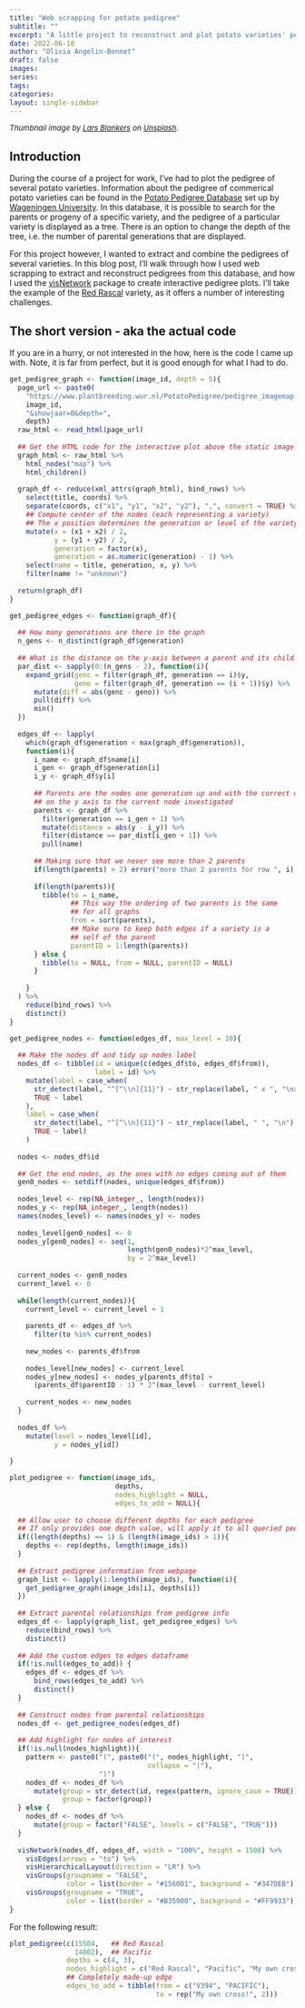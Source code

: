 ```yaml
---
title: "Web scrapping for potato pedigree"
subtitle: ""
excerpt: "A little project to reconstruct and plot potato varieties' pedigree from the Potato Pedigree Database"
date: 2022-06-10
author: "Olivia Angelin-Bonnet"
draft: false
images:
series:
tags:
categories:
layout: single-sidebar
---
```


<script src="{{< blogdown/postref >}}index_files/htmlwidgets/htmlwidgets.js"></script>
<link href="{{< blogdown/postref >}}index_files/vis/vis-network.min.css" rel="stylesheet" />
<script src="{{< blogdown/postref >}}index_files/vis/vis-network.min.js"></script>
<script src="{{< blogdown/postref >}}index_files/visNetwork-binding/visNetwork.js"></script>
<script src="{{< blogdown/postref >}}index_files/htmlwidgets/htmlwidgets.js"></script>
<link href="{{< blogdown/postref >}}index_files/vis/vis-network.min.css" rel="stylesheet" />
<script src="{{< blogdown/postref >}}index_files/vis/vis-network.min.js"></script>
<script src="{{< blogdown/postref >}}index_files/visNetwork-binding/visNetwork.js"></script>
<script src="{{< blogdown/postref >}}index_files/htmlwidgets/htmlwidgets.js"></script>
<link href="{{< blogdown/postref >}}index_files/vis/vis-network.min.css" rel="stylesheet" />
<script src="{{< blogdown/postref >}}index_files/vis/vis-network.min.js"></script>
<script src="{{< blogdown/postref >}}index_files/visNetwork-binding/visNetwork.js"></script>
<script src="{{< blogdown/postref >}}index_files/htmlwidgets/htmlwidgets.js"></script>
<link href="{{< blogdown/postref >}}index_files/vis/vis-network.min.css" rel="stylesheet" />
<script src="{{< blogdown/postref >}}index_files/vis/vis-network.min.js"></script>
<script src="{{< blogdown/postref >}}index_files/visNetwork-binding/visNetwork.js"></script>

<font size='2'>*Thumbnail image by [Lars Blankers](https://unsplash.com/@lmablankers?utm_source=unsplash&utm_medium=referral&utm_content=creditCopyText) on [Unsplash](https://unsplash.com/s/photos/potatoes?utm_source=unsplash&utm_medium=referral&utm_content=creditCopyText).*</font>

## Introduction

During the course of a project for work, I’ve had to plot the pedigree of several potato varieties. Information about the pedigree of commerical potato varieties can be found in the [Potato Pedigree Database](https://www.plantbreeding.wur.nl/PotatoPedigree/index.html) set up by [Wageningen University](https://www.wur.nl/). In this database, it is possible to search for the parents or progeny of a specific variety, and the pedigree of a particular variety is displayed as a tree. There is an option to change the depth of the tree, i.e. the number of parental generations that are displayed.

For this project however, I wanted to extract and combine the pedigrees of several varieties. In this blog post, I’ll walk through how I used web scrapping to extract and reconstruct pedigrees from this database, and how I used the [visNetwork](https://datastorm-open.github.io/visNetwork/) package to create interactive pedigree plots. I’ll take the example of the [Red Rascal](https://www.plantbreeding.wur.nl/PotatoPedigree/pedigree_imagemap.php?id=15504) variety, as it offers a number of interesting challenges.

## The short version - aka the actual code

If you are in a hurry, or not interested in the how, here is the code I came up with. Note, it is far from perfect, but it is good enough for what I had to do.

``` r
get_pedigree_graph <- function(image_id, depth = 5){
  page_url <- paste0(
    "https://www.plantbreeding.wur.nl/PotatoPedigree/pedigree_imagemap.php?id=", 
    image_id,
    "&showjaar=0&depth=",
    depth)
  raw_html <- read_html(page_url)
  
  ## Get the HTML code for the interactive plot above the static image
  graph_html <- raw_html %>% 
    html_nodes("map") %>% 
    html_children()
  
  graph_df <- reduce(xml_attrs(graph_html), bind_rows) %>% 
    select(title, coords) %>% 
    separate(coords, c("x1", "y1", "x2", "y2"), ",", convert = TRUE) %>% 
    ## Compute center of the nodes (each representing a variety)
    ## The x position determines the generation or level of the variety
    mutate(x = (x1 + x2) / 2,
           y = (y1 + y2) / 2,
           generation = factor(x),
           generation = as.numeric(generation) - 1) %>% 
    select(name = title, generation, x, y) %>% 
    filter(name != "unknown")
  
  return(graph_df)
}

get_pedigree_edges <- function(graph_df){
  
  ## How many generations are there in the graph
  n_gens <- n_distinct(graph_df$generation)
  
  ## What is the distance on the y-axis between a parent and its child
  par_dist <- sapply(0:(n_gens - 2), function(i){
    expand_grid(genc = filter(graph_df, generation == i)$y, 
                geno = filter(graph_df, generation == (i + 1))$y) %>% 
      mutate(diff = abs(genc - geno)) %>% 
      pull(diff) %>% 
      min()
  })
  
  edges_df <- lapply(
    which(graph_df$generation < max(graph_df$generation)), 
    function(i){
      i_name <- graph_df$name[i]
      i_gen <- graph_df$generation[i]
      i_y <- graph_df$y[i]
      
      ## Parents are the nodes one generation up and with the correct distance
      ## on the y axis to the current node investigated
      parents <- graph_df %>% 
        filter(generation == i_gen + 1) %>% 
        mutate(distance = abs(y - i_y)) %>% 
        filter(distance == par_dist[i_gen + 1]) %>% 
        pull(name)
      
      ## Making sure that we never see more than 2 parents
      if(length(parents) > 2) error("more than 2 parents for row ", i)
      
      if(length(parents)){
        tibble(to = i_name,
               ## This way the ordering of two parents is the same 
               ## for all graphs
               from = sort(parents),
               ## Make sure to keep both edges if a variety is a 
               ## self of the parent
               parentID = 1:length(parents))
      } else {
        tibble(to = NULL, from = NULL, parentID = NULL)
      }
      
    }
  ) %>% 
    reduce(bind_rows) %>% 
    distinct()
}

get_pedigree_nodes <- function(edges_df, max_level = 10){
  
  ## Make the nodes df and tidy up nodes label
  nodes_df <- tibble(id = unique(c(edges_df$to, edges_df$from)),
                     label = id) %>% 
    mutate(label = case_when(
      str_detect(label, "^[^\\n]{11}") ~ str_replace(label, " x ", "\nx "),
      TRUE ~ label
    ),
    label = case_when(
      str_detect(label, "^[^\\n]{11}") ~ str_replace(label, " ", "\n"),
      TRUE ~ label)
    )
  
  nodes <- nodes_df$id
  
  ## Get the end nodes, as the ones with no edges coming out of them
  gen0_nodes <- setdiff(nodes, unique(edges_df$from))
  
  nodes_level <- rep(NA_integer_, length(nodes))
  nodes_y <- rep(NA_integer_, length(nodes))
  names(nodes_level) <- names(nodes_y) <- nodes
  
  nodes_level[gen0_nodes] <- 0
  nodes_y[gen0_nodes] <- seq(1, 
                             length(gen0_nodes)*2^max_level, 
                             by = 2^max_level)
  
  current_nodes <- gen0_nodes
  current_level <- 0
  
  while(length(current_nodes)){
    current_level <- current_level + 1
    
    parents_df <- edges_df %>% 
      filter(to %in% current_nodes)
    
    new_nodes <- parents_df$from
    
    nodes_level[new_nodes] <- current_level
    nodes_y[new_nodes] <- nodes_y[parents_df$to] + 
      (parents_df$parentID - 1) * 2^(max_level - current_level)
    
    current_nodes <- new_nodes
  }
  
  nodes_df %>% 
    mutate(level = nodes_level[id],
           y = nodes_y[id])
  
}

plot_pedigree <- function(image_ids, 
                          depths, 
                          nodes_highlight = NULL, 
                          edges_to_add = NULL){
  
  ## Allow user to choose different depths for each pedigree
  ## If only provides one depth value, will apply it to all queried pedigrees
  if((length(depths) == 1) & (length(image_ids) > 1)){
    depths <- rep(depths, length(image_ids))
  } 
  
  ## Extract pedigree information from webpage
  graph_list <- lapply(1:length(image_ids), function(i){
    get_pedigree_graph(image_ids[i], depths[i])
  })
  
  ## Extract parental relationships from pedigree info
  edges_df <- lapply(graph_list, get_pedigree_edges) %>% 
    reduce(bind_rows) %>% 
    distinct() 
  
  ## Add the custom edges to edges dataframe
  if(!is.null(edges_to_add)) {
    edges_df <- edges_df %>% 
      bind_rows(edges_to_add) %>% 
      distinct()
  }
  
  ## Construct nodes from parental relationships
  nodes_df <- get_pedigree_nodes(edges_df)
  
  ## Add highlight for nodes of interest
  if(!is.null(nodes_highlight)){
    pattern <- paste0("(", paste0("(", nodes_highlight, ")", 
                                  collapse = "|"),
                      ")")
    nodes_df <- nodes_df %>% 
      mutate(group = str_detect(id, regex(pattern, ignore_case = TRUE)),
             group = factor(group))
  } else {
    nodes_df <- nodes_df %>% 
      mutate(group = factor("FALSE", levels = c("FALSE", "TRUE")))
  }
  
  visNetwork(nodes_df, edges_df, width = "100%", height = 1500) %>% 
    visEdges(arrows = "to") %>% 
    visHierarchicalLayout(direction = "LR") %>% 
    visGroups(groupname = "FALSE", 
              color = list(border = "#1560D1", background = "#347DEB")) %>%
    visGroups(groupname = "TRUE",
              color = list(border = "#B35900", background = "#FF9933"))
}
```

For the following result:

``` r
plot_pedigree(c(15504,   ## Red Rascal
                14802),  ## Pacific
              depths = c(4, 3),
              nodes_highlight = c("Red Rascal", "Pacific", "My own cross!"),
              ## Completely made-up edge
              edges_to_add = tibble(from = c("V394", "PACIFIC"),
                                    to = rep("My own cross!", 2)))
```

<div id="htmlwidget-1" style="width:100%;height:1500px;" class="visNetwork html-widget"></div>
<script type="application/json" data-for="htmlwidget-1">{"x":{"nodes":{"id":["RED RASCAL","TEKAU","DESIREE","1584C(10)","302.01","URGENTA","DEPESCHE","1104C(2)","119-227","FURORE","KATAHDIN","DUKE OF YORK","IMPOSANT","PACIFIC","V394","D 47/11","D 42/8","My own cross!","MAUD MEG","M 109-3","885(4)","DR. McINTOSH","11-76","11-79","ALPHA","RODE STAR","USDA 24642","USDA 40568","EARLY PRIMROSE","KING KIDNEY","INDUSTRIE","PEPO","G 20/33","K 5/2","G 20/26","K 3/5"],"label":["RED RASCAL","TEKAU","DESIREE","1584C(10)","302.01","URGENTA","DEPESCHE","1104C(2)","119-227","FURORE","KATAHDIN","DUKE\nOF YORK","IMPOSANT","PACIFIC","V394","D 47/11","D 42/8","My\nown cross!","MAUD MEG","M 109-3","885(4)","DR.\nMcINTOSH","11-76","11-79","ALPHA","RODE STAR","USDA 24642","USDA 40568","EARLY\nPRIMROSE","KING\nKIDNEY","INDUSTRIE","PEPO","G 20/33","K 5/2","G 20/26","K 3/5"],"level":[0,2,1,3,3,2,2,4,4,3,3,3,3,1,2,3,3,0,4,4,5,5,5,5,4,4,4,4,4,4,4,4,4,4,4,4],"y":[1,null,1,null,null,257,1,null,null,257,385,1,129,null,null,null,null,1025,null,null,null,null,null,null,257,321,385,449,1,65,129,193,null,null,null,null],"group":["TRUE","FALSE","FALSE","FALSE","FALSE","FALSE","FALSE","FALSE","FALSE","FALSE","FALSE","FALSE","FALSE","TRUE","FALSE","FALSE","FALSE","TRUE","FALSE","FALSE","FALSE","FALSE","FALSE","FALSE","FALSE","FALSE","FALSE","FALSE","FALSE","FALSE","FALSE","FALSE","FALSE","FALSE","FALSE","FALSE"]},"edges":{"to":["RED RASCAL","RED RASCAL","TEKAU","TEKAU","DESIREE","DESIREE","1584C(10)","1584C(10)","302.01","302.01","URGENTA","URGENTA","DEPESCHE","DEPESCHE","1104C(2)","1104C(2)","119-227","119-227","FURORE","FURORE","KATAHDIN","KATAHDIN","DUKE OF YORK","DUKE OF YORK","IMPOSANT","IMPOSANT","PACIFIC","PACIFIC","V394","V394","D 47/11","D 47/11","D 42/8","D 42/8","My own cross!","My own cross!"],"from":["DESIREE","TEKAU","1584C(10)","302.01","DEPESCHE","URGENTA","1104C(2)","MAUD MEG","119-227","M 109-3","FURORE","KATAHDIN","DUKE OF YORK","IMPOSANT","885(4)","DR. McINTOSH","11-76","11-79","ALPHA","RODE STAR","USDA 24642","USDA 40568","EARLY PRIMROSE","KING KIDNEY","INDUSTRIE","PEPO","TEKAU","V394","D 42/8","D 47/11","G 20/33","K 5/2","G 20/26","K 3/5","V394","PACIFIC"],"parentID":[1,2,1,2,1,2,1,2,1,2,1,2,1,2,1,2,1,2,1,2,1,2,1,2,1,2,1,2,1,2,1,2,1,2,null,null]},"nodesToDataframe":true,"edgesToDataframe":true,"options":{"width":"100%","height":"100%","nodes":{"shape":"dot"},"manipulation":{"enabled":false},"edges":{"arrows":"to"},"layout":{"hierarchical":{"enabled":true,"direction":"LR"}},"groups":{"FALSE":{"color":{"border":"#1560D1","background":"#347DEB"}},"useDefaultGroups":true,"TRUE":{"color":{"border":"#B35900","background":"#FF9933"}}}},"groups":["TRUE","FALSE"],"width":"100%","height":1500,"idselection":{"enabled":false},"byselection":{"enabled":false},"main":null,"submain":null,"footer":null,"background":"rgba(0, 0, 0, 0)"},"evals":[],"jsHooks":[]}</script>

## Extracting pedigree information from the website into R

Unfortunately, the database does not offer any option to export the pedigree information into a table format. So I had to turn to web scrapping techniques to extract information from the website directly. There are a lot of great tutorials about web scrapping in R, so I won’t go into details; instead I’ll focus on the approach I’ve tried.

### HTML source code of the pedigree webpage

We’ll work on the [Red Rascal’s pedigree](https://www.plantbreeding.wur.nl/PotatoPedigree/pedigree_imagemap.php?id=15504). Using Google Chrome, it is possible to view the source code for the page via right `click > View page source`. This is the essence of web scrapping: extracting information from the source code of a web page.

<details>
<summary>
<em>Show the source code of the Red Rascal pedigree webpage</em>
</summary>


    <!DOCTYPE html>
      <html lang="nl">
      <head>
      <meta charset="utf-8">
      <meta http-equiv="X-UA-Compatible" content="IE=edge">
      <meta name="viewport" content="width=device-width, initial-scale=1">
      <title>Potato Pedigree Database - RED RASCAL (1995) - Pedigree image map</title>
      <meta property="og:locale" content="nl_NL" />
      <meta property="og:type" content="website" />
      <meta property="og:title" content="Potato Pedigree Database - RED RASCAL (1995) - Pedigree image map" />
      <meta property="og:description" content="Potato Pedigree Database, RED RASCAL (1995) - Pedigree image map" />
      <link rel="stylesheet" media="all" href="/PotatoPedigree/layout/style.css" />
      </head>
      <body>
      <div class="page">
      
      <header>
      <div>
      <a href="https://www.wur.nl/" title="Wageningen University &amp; Research"><img class="logo" src="/PotatoPedigree/layout/images/wur.png" alt="WUR logo"></a>  
      </div>
      <nav>
      <ul>
      <li><a href="/PotatoPedigree/">Home</a></li>
      </ul>
      </nav>
      </header>
      
      <h1>
      <img src="/PotatoPedigree/layout/images/piepertje3.gif" alt="potato" width="53" height="40" border="0" align="right">
      Potato Pedigree Database
    </h1>
      <hr class="line2" color="#003366">                
      
      
      <font size="3" face="verdana"><b>pedigree image for 'RED RASCAL'</b> &nbsp;&nbsp;  (year: 1995)  [depth=5] </font>
      <br><br>
      <font size="2" face="verdana">&nbsp;change image tree depth: </font>
      <select name="depth" size="1" style="font-family: Arial; font-size: 8pt;" class="box" onchange="if(this.options[this.selectedIndex].value != 0) { self.location.href='pedigree_imagemap.php?id=15504&amp;showjaar=0&amp;depth='+this.options[this.selectedIndex].value }">
      <option value="2">2</option>
      <option value="3">3</option>
      <option value="4">4</option>
      <option value="5" selected="">5</option>
      <option value="6">6</option>
      <option value="7">7</option>
      <option value="8">8</option>
      
      </select>
      &nbsp;&nbsp;&nbsp;
    <font size="2" face="verdana">Show year of release (when known): </font>
      <select name="showyear" size="1" style="font-family: Arial; font-size: 8pt;" class="box" onchange="if(this.options[this.selectedIndex].value != 2) { self.location.href='pedigree_imagemap.php?id=15504&amp;depth=5&amp;showjaar='+this.options[this.selectedIndex].value }">
      <option value="0" selected="">No</option>
      <option value="1"> Yes</option>
      </select>
      <ul>
      <li>
      <font size="2" face="verdana" color="blue">Colored names </font>
      <font size="2" face="verdana">indicate that there are more possibilities (several cultivars with the same name), 
    <br>only the branch of the first cultivar that was found is shown</font>
      </li>
      <li>
      <font size="2" face="verdana"><b>Clicking on a name</b> will open a popup window with new search results for that cultivar and a link to <i>europotato.org</i></font>
      </li>
      </ul>
      
      <map name="pedigreemap">
      <area title="RED RASCAL" shape="rect" coords="0,315,40,325" href="lookup.php?name=RED+RASCAL" alt="Array (1995)" target="popup">      
      <area title="TEKAU" shape="rect" coords="100,155,140,165" href="lookup.php?name=TEKAU" alt="Array (1982)" target="popup">      
      <area title="DESIREE" shape="rect" coords="100,475,140,485" href="lookup.php?name=DESIREE" alt="Array (1962)" target="popup">      
      <area title="1584C(10)" shape="rect" coords="200,75,240,85" href="lookup.php?name=1584C%2810%29" alt="" target="popup">      
      <area title="302.01" shape="rect" coords="200,235,240,245" href="lookup.php?name=302.01" alt="" target="popup">      
      <area title="URGENTA" shape="rect" coords="200,395,240,405" href="lookup.php?name=URGENTA" alt="Array (1951)" target="popup">      
      <area title="DEPESCHE" shape="rect" coords="200,555,240,565" href="lookup.php?name=DEPESCHE" alt="Array (1942)" target="popup">      
      <area title="MAUD MEG" shape="rect" coords="300,35,340,45" href="lookup.php?name=MAUD+MEG" alt="Array (&lt;1921)" target="popup">      
      <area title="1104C(2)" shape="rect" coords="300,115,340,125" href="lookup.php?name=1104C%282%29" alt="" target="popup">      
      <area title="M 109-3" shape="rect" coords="300,195,340,205" href="lookup.php?name=M+109-3" alt="" target="popup">      
      <area title="119-227" shape="rect" coords="300,275,340,285" href="lookup.php?name=119-227" alt="" target="popup">      
      <area title="FURORE" shape="rect" coords="300,355,340,365" href="lookup.php?name=FURORE" alt="Array (1930)" target="popup">      
      <area title="KATAHDIN" shape="rect" coords="300,435,340,445" href="lookup.php?name=KATAHDIN" alt="Array (1932)" target="popup">      
      <area title="DUKE OF YORK" shape="rect" coords="300,515,340,525" href="lookup.php?name=DUKE+OF+YORK" alt="Array (1891)" target="popup">      
      <area title="IMPOSANT" shape="rect" coords="300,595,340,605" href="lookup.php?name=IMPOSANT" alt="" target="popup">      
      <area title="unknown" shape="rect" coords="400,15,440,25" href="lookup.php?name=unknown" alt="" target="popup">      
      <area title="885(4)" shape="rect" coords="400,95,440,105" href="lookup.php?name=885%284%29" alt="" target="popup">      
      <area title="DR. McINTOSH" shape="rect" coords="400,135,440,145" href="lookup.php?name=DR.+McINTOSH" alt="Array (1944)" target="popup">      
      <area title="11-76" shape="rect" coords="400,255,440,265" href="lookup.php?name=11-76" alt="" target="popup">      
      <area title="11-79" shape="rect" coords="400,295,440,305" href="lookup.php?name=11-79" alt="" target="popup">      
      <area title="RODE STAR" shape="rect" coords="400,335,440,345" href="lookup.php?name=RODE+STAR" alt="Array (1908)" target="popup">      
      <area title="ALPHA" shape="rect" coords="400,375,440,385" href="lookup.php?name=ALPHA" alt="Array (1874)" target="popup">      
      <area title="USDA 40568" shape="rect" coords="400,415,440,425" href="lookup.php?name=USDA+40568" alt="" target="popup">      
      <area title="USDA 24642" shape="rect" coords="400,455,440,465" href="lookup.php?name=USDA+24642" alt="" target="popup">      
      <area title="EARLY PRIMROSE" shape="rect" coords="400,495,440,505" href="lookup.php?name=EARLY+PRIMROSE" alt="" target="popup">      
      <area title="KING KIDNEY" shape="rect" coords="400,535,440,545" href="lookup.php?name=KING+KIDNEY" alt="" target="popup">      
      <area title="INDUSTRIE" shape="rect" coords="400,575,440,585" href="lookup.php?name=INDUSTRIE" alt="Array (1900)" target="popup">      
      <area title="PEPO" shape="rect" coords="400,615,440,625" href="lookup.php?name=PEPO" alt="" target="popup">      
      <area title="735" shape="rect" coords="500,85,540,95" href="lookup.php?name=735" alt="" target="popup">      
      <area title="GLADSTONE" shape="rect" coords="500,105,540,115" href="lookup.php?name=GLADSTONE" alt="" target="popup">      
      <area title="HERALD" shape="rect" coords="500,125,540,135" href="lookup.php?name=HERALD" alt="" target="popup">      
      <area title="phu" shape="rect" coords="500,145,540,155" href="lookup.php?name=phu" alt="" target="popup">      
      <area title="USDA 41956" shape="rect" coords="500,245,540,255" href="lookup.php?name=USDA+41956" alt="" target="popup">      
      <area title="2-402" shape="rect" coords="500,265,540,275" href="lookup.php?name=2-402" alt="" target="popup">      
      <area title="USDA 41956" shape="rect" coords="500,285,540,295" href="lookup.php?name=USDA+41956" alt="" target="popup">      
      <area title="2-402" shape="rect" coords="500,305,540,315" href="lookup.php?name=2-402" alt="" target="popup">      
      <area title="PROFESSOR WOHLTMANN" shape="rect" coords="500,325,540,335" href="lookup.php?name=PROFESSOR+WOHLTMANN" alt="" target="popup">      
      <area title="ERICA" shape="rect" coords="500,345,540,355" href="lookup.php?name=ERICA" alt="" target="popup">      
      <area title="EARLY ROSE" shape="rect" coords="500,365,540,375" href="lookup.php?name=EARLY+ROSE" alt="" target="popup">      
      <area title="SEBEC" shape="rect" coords="500,385,540,395" href="lookup.php?name=SEBEC" alt="" target="popup">      
      <area title="BUSOLA" shape="rect" coords="500,405,540,415" href="lookup.php?name=BUSOLA" alt="" target="popup">      
      <area title="RURAL NEW YORKER NO. 2" shape="rect" coords="500,425,540,435" href="lookup.php?name=RURAL+NEW+YORKER+NO.+2" alt="" target="popup">      
      <area title="WHITE ROSE" shape="rect" coords="500,445,540,455" href="lookup.php?name=WHITE+ROSE" alt="" target="popup">      
      <area title="SUTTON&#039;S FLOURBALL" shape="rect" coords="500,465,540,475" href="lookup.php?name=SUTTON%27S+FLOURBALL" alt="" target="popup">      
      <area title="ZWICKAUER FRUHE" shape="rect" coords="500,565,540,575" href="lookup.php?name=ZWICKAUER+FRUHE" alt="" target="popup">      
      <area title="SIMSON" shape="rect" coords="500,585,540,595" href="lookup.php?name=SIMSON" alt="" target="popup">      
      <area title="TASSO" shape="rect" coords="500,605,540,615" href="lookup.php?name=TASSO" alt="" target="popup">      
      <area title="63/85" shape="rect" coords="500,625,540,635" href="lookup.php?name=63%2F85" alt="" target="popup">      
      </map>
      
      <img src="pedigree_image.php?id=15504&amp;depth=5&amp;showjaar=0" usemap="#pedigreemap" border="0">
      
      <br><br>
      
      <font size="1" face="verdana">note: tree images are dimensioned to accomodate full info at the deepest level (the more levels, the taller the picture), 
    <br>
      if no info is available at a deep level you may want to reduce the tree depth to obtain a more concise overview
    <br><br></font> 
      
      
      <hr class="line2" color="#003366"></div>
      <footer class="text">
      <h2>Plant Breeding</h2>            
      </footer>
      <footer class="bottom">
      <a href="https://www.wur.nl/" title="Wageningen University &amp; Research">
      <img src="/PotatoPedigree/layout/images/wur_white.png" alt="Wageningen University and Research - To explore the potential of nature to improve the quality of life" class="left logo" title="Wageningen University and Research - To explore the potential of nature to improve the quality of life">
      </a>
      </footer>  <!-- Google Analytics -->
      
      <script>
      (function(i,s,o,g,r,a,m){i['GoogleAnalyticsObject']=r;i[r]=i[r]||function(){
        (i[r].q=i[r].q||[]).push(arguments)},i[r].l=1*new Date();a=s.createElement(o),
        m=s.getElementsByTagName(o)[0];a.async=1;a.src=g;m.parentNode.insertBefore(a,m)
      })(window,document,'script','https://www.google-analytics.com/analytics.js','ga');
    ga('create', 'UA-18743767-2', 'auto');
    ga('send', 'pageview');  
    </script>
      
      <!-- End Google Analytics -->
      </body>
      </html>

</details>

Right from the start, there is a challenge: by looking at the HTML code, you’ll notice that the pedigree plot is rendered by displaying a static source image, then overlaying on top some text boxes that allow the use to click on the name of a variety on the image to get more information. This is unfortunate, because it means that the web page does not contain information about the actual relationships between the different varieties. However, we can still extract the name of the varieties displayed as well as their position in the pedigree image, and we can use this to reconstruct the pedigree.

### Extracting the page source code in R

We’ll use the packages `rvest` and `xml2` to access the source code of the web page directly in R. This is done via the `read_html()` function from `rvest.` Note: I’m also loading the `tidyverse` metapackage, as I’ll use several of its packages to process the information.

``` r
library(rvest)
library(xml2)
library(tidyverse)

page_url <- "https://www.plantbreeding.wur.nl/PotatoPedigree/pedigree_imagemap.php?id=15504"
raw_html <- read_html(page_url)
```

Next, we want to grab from this content the part of the HTML code with the `map` tag (this is the part where textboxes with links are added on top of the static pedigree image). This is done with the `html_nodes()` function; the `html_children()` function then extracts all area elements of the map, which in our case are the blocks of texts corresponding to the varieties in the pedigree.

``` r
graph_html <- raw_html %>% 
  html_nodes("map") %>% 
  html_children()
```

The resulting `graph_html` object is an `xml_nodeset` object. We can convert it into a data-frame using the `xml_attrs()` function from the `xml2` package:

``` r
graph_df <- reduce(xml_attrs(graph_html), bind_rows)
```

The resulting data-frame has one row per area element, and each column represents an attribute of the area element.

``` r
head(graph_df) %>% 
  knitr::kable()
```

| title      | shape | coords          | href                          | alt          | target |
|:-----------|:------|:----------------|:------------------------------|:-------------|:-------|
| RED RASCAL | rect  | 0,315,40,325    | lookup.php?name=RED+RASCAL    | Array (1995) | popup  |
| TEKAU      | rect  | 100,155,140,165 | lookup.php?name=TEKAU         | Array (1982) | popup  |
| DESIREE    | rect  | 100,475,140,485 | lookup.php?name=DESIREE       | Array (1962) | popup  |
| 1584C(10)  | rect  | 200,75,240,85   | lookup.php?name=1584C%2810%29 |              | popup  |
| 302.01     | rect  | 200,235,240,245 | lookup.php?name=302.01        |              | popup  |
| URGENTA    | rect  | 200,395,240,405 | lookup.php?name=URGENTA       | Array (1951) | popup  |

### Tidying-up - a bit of data wrangling

We’ll do a bit of tidying up, to grab the information that will help us reconstruct the relationships between the different varieties in the pedigree image. The position of each text box is stored in the `coord` attribute, which gives the x- an y-positions of the top left and bottom right corners of the text box, separated by commas, as follows: `x_tl`, `y_tl`, `x_br`, `y_br` (`tl`: top-left corner, `br`: bottom-right corner). We can extract these values and compute the position of the centre of each text box:

``` r
graph_df <- reduce(xml_attrs(graph_html), bind_rows) %>%
  select(title, coords) %>% 
  separate(coords, c("x1", "y1", "x2", "y2"), ",", convert = TRUE) %>%
  mutate(x = (x1 + x2) / 2,
         y = (y1 + y2) / 2)
```

| title      |  x1 |  y1 |  x2 |  y2 |   x |   y |
|:-----------|----:|----:|----:|----:|----:|----:|
| RED RASCAL |   0 | 315 |  40 | 325 |  20 | 320 |
| TEKAU      | 100 | 155 | 140 | 165 | 120 | 160 |
| DESIREE    | 100 | 475 | 140 | 485 | 120 | 480 |
| 1584C(10)  | 200 |  75 | 240 |  85 | 220 |  80 |
| 302.01     | 200 | 235 | 240 | 245 | 220 | 240 |
| URGENTA    | 200 | 395 | 240 | 405 | 220 | 400 |

Now, the x coordinate of each text box is interesting, because it informs us about the generation (i.e. level within the pedigree) at which each variety appears. I’ve used a factor trick to transform the y position into an integer representing the pedigree generation. Note that when computed this way, the generation of the variety of interest (here Red Rascal) will be 0:

``` r
graph_df <- reduce(xml_attrs(graph_html), bind_rows) %>%
  select(title, coords) %>% 
  separate(coords, c("x1", "y1", "x2", "y2"), ",", convert = TRUE) %>%
  mutate(x = (x1 + x2) / 2,
         y = (y1 + y2) / 2,
         generation = factor(x),
         generation = as.numeric(generation) - 1)
```

| title      |  x1 |  y1 |  x2 |  y2 |   x |   y | generation |
|:-----------|----:|----:|----:|----:|----:|----:|-----------:|
| RED RASCAL |   0 | 315 |  40 | 325 |  20 | 320 |          0 |
| TEKAU      | 100 | 155 | 140 | 165 | 120 | 160 |          1 |
| DESIREE    | 100 | 475 | 140 | 485 | 120 | 480 |          1 |
| 1584C(10)  | 200 |  75 | 240 |  85 | 220 |  80 |          2 |
| 302.01     | 200 | 235 | 240 | 245 | 220 | 240 |          2 |
| URGENTA    | 200 | 395 | 240 | 405 | 220 | 400 |          2 |

Finally, I’ll rename the title attribute to name (just because), and I’ll get rid of the “unknown” varieties. I’m not sure why sometimes there is an “unknown” displayed (like for Maud Meg’s parents), while sometimes the pedigree is simply left blank (like for M 109-3). The final code is:

``` r
graph_df <- reduce(xml_attrs(graph_html), bind_rows) %>%
  select(title, coords) %>% 
  separate(coords, c("x1", "y1", "x2", "y2"), ",", convert = TRUE) %>%
  mutate(x = (x1 + x2) / 2,
         y = (y1 + y2) / 2,
         generation = factor(x),
         generation = as.numeric(generation) - 1) %>% 
  select(name = title, generation, x, y) %>% 
  filter(name != "unknown")
```

| name       | generation |   x |   y |
|:-----------|-----------:|----:|----:|
| RED RASCAL |          0 |  20 | 320 |
| TEKAU      |          1 | 120 | 160 |
| DESIREE    |          1 | 120 | 480 |
| 1584C(10)  |          2 | 220 |  80 |
| 302.01     |          2 | 220 | 240 |
| URGENTA    |          2 | 220 | 400 |

### Automating the process - a side note on URLs

We’re ready to make this first step of the process into a function. The obvious argument of this function is of course the URL of the web page. However, some poking around reveals that the URL of a specific pedigree follows a pattern. The default URL always looks like this:

    https://www.plantbreeding.wur.nl/PotatoPedigree/pedigree_imagemap.php
    ?id=XXXXX

where the ID depends on the variety we are querying. Then, if we change the depth of the pedigree, the URL becomes:

    https://www.plantbreeding.wur.nl/PotatoPedigree/pedigree_imagemap.php
    ?id=XXXXX&showjaar=0&depth=Y

Apparently the depth can be any integer between 2 and 8 included. (The argument `showjaar=0` controls whether the year of creation of the varieties should be displayed or not in the image, it does not affects the HTML content of the text boxes).

So rather than supplying the URL to the function, we can instead pass the ID of the pedigree search and the depth of the pedigree that we want to get. We get the following function:

``` r
get_pedigree_graph <- function(image_id, depth = 5){
  page_url <- paste0(
    "https://www.plantbreeding.wur.nl/PotatoPedigree/pedigree_imagemap.php?id=", 
    image_id,
    "&showjaar=0&depth=",
    depth)
  raw_html <- read_html(page_url)
  
  ## Get the HTML code for the interactive plot above the static image
  graph_html <- raw_html %>% 
    html_nodes("map") %>% 
    html_children()
  
  graph_df <- reduce(xml_attrs(graph_html), bind_rows) %>% 
    select(title, coords) %>% 
    separate(coords, c("x1", "y1", "x2", "y2"), ",", convert = TRUE) %>% 
    ## Compute center of the nodes (each representing a variety)
    ## The x position determines the generation or level of the variety
    mutate(x = (x1 + x2) / 2,
           y = (y1 + y2) / 2,
           generation = factor(x),
           generation = as.numeric(generation) - 1) %>% 
    select(name = title, generation, x, y) %>% 
    filter(name != "unknown")
  
  return(graph_df)
}
```

Let’s test that quickly for Red Rascal with a depth of 6 (you can compare to the pedigree shown [here](https://www.plantbreeding.wur.nl/PotatoPedigree/pedigree_imagemap.php?id=15504&showjaar=0&depth=6)):

``` r
get_pedigree_graph(15504, 6) %>% 
  tail() %>% 
  knitr::kable()
```

| name             | generation |   x |    y |
|:-----------------|-----------:|----:|-----:|
| ALABASTER        |          6 | 620 |  830 |
| JACKSON seedling |          6 | 620 |  890 |
| 0742             |          6 | 620 | 1130 |
| 083              |          6 | 620 | 1150 |
| ODIN             |          6 | 620 | 1170 |
| PAULSEN D 205/81 |          6 | 620 | 1190 |

## Reconstructing the pedigree graph

Now comes the more complicated part. We’ll use the coordinates of the varieties in the pedigree image to reconstruct the parental relationships between them.

### Figuring out the parental relationships

The coordinates of the varieties in the pedigree image are actually all we need to find out what are the parents of each variety. You can notice that, in the pedigree image, the parents of a given variety X are located on the right of X (on the x-axis), and on the y-axis, X is located halfway between its parents. Therefore, we can use a combination of distance on the x and y axes between two varieties to determine whether one is a child of the other.

I’ll start by looking at the distance on the x-axis between a parent and its child. As the varieties get closer to each other as the generation considered increases, there is a different x-distance between parent and child for each generation. I’ll compute this distance as the smallest x-distance between all pairs of varieties from two successive generations.

``` r
## How many generations are there in the graph
n_gens <- n_distinct(graph_df$generation)

## What is the distance on the y-axis between a parent and its child
par_dist <- sapply(0:(n_gens - 2), function(i){
  expand_grid(genc = filter(graph_df, generation == i)$y, 
              geno = filter(graph_df, generation == (i + 1))$y) %>% 
    mutate(diff = abs(genc - geno)) %>% 
    pull(diff) %>% 
    min()
})
```

Now that we have this information, we can, for each variety on the graph that has parents (i.e. not varieties in the highest generation), look for its parents amongst the varieties in the previous generation. In the code below, I look at each variety in turn (i.e. each row in the `graph_df` data-frame computed above), excluding varieties that are in the far right of the pedigree image, as these are the “oldest” varieties in the pedigree with no parental information. For a variety `i`, I look for varieties that are one generation above, and that are located on the x-axis at the correct “parental distance” to variety `i` (which has been computed and saved in the vector `par_dist`). I make a quick sanity check to make sure that my code doesn’t find more than 2 parents for `i` (that would be a problem), then I return a data-frame with the list of directed edges between each of the parents and `i`. I sort the parents according to their names, to make sure that if a variety appears more than once in the graph, the order of its parents on the x-axis does not matter. I’ll assign a `parentID` to each parent; this is to make sure that if a variety is a self of its parent, we keep two edges between the parent and the child.

``` r
edges_df <- lapply(which(graph_df$generation < max(graph_df$generation)), function(i){
  i_name <- graph_df$name[i]
  i_gen <- graph_df$generation[i]
  i_y <- graph_df$y[i]
  
  ## Parents are the nodes one generation up and with the correct distance
  ## on the y axis to the current node investigated
  parents <- graph_df %>% 
    filter(generation == i_gen + 1) %>% 
    mutate(distance = abs(y - i_y)) %>% 
    filter(distance == par_dist[i_gen + 1]) %>% 
    pull(name)
  
  ## Making sure that we never see more than 2 parents
  if(length(parents) > 2) error("more than 2 parents for row ", i)
  
  if(length(parents)){
    tibble(to = i_name,
           ## This way the ordering of two parents is the same for all graphs
           from = sort(parents),
           ## Make sure to keep both edges if a variety is a self of the parent
           parentID = 1:length(parents))
  } else {
    tibble(to = NULL, from = NULL, parentID = NULL)
  }
  
}) %>% 
  reduce(bind_rows) %>% 
  distinct()
```

The result of this bit of code is a data-frame with columns `to` and `from`, that represent the directed edges in the pedigree graph from each parent to its child, along with a `parentID` to make sure that we keep information about selfing (i.e. when the same variety is used for both parents).

Again, we can turn this code into a function that we’ll call `get_pedigree_edges`:

``` r
get_pedigree_edges <- function(graph_df){
  
  ## How many generations are there in the graph
  n_gens <- n_distinct(graph_df$generation)
  
  ## What is the distance on the y-axis between a parent and its child
  par_dist <- sapply(0:(n_gens - 2), function(i){
    expand_grid(genc = filter(graph_df, generation == i)$y, 
                geno = filter(graph_df, generation == (i + 1))$y) %>% 
      mutate(diff = abs(genc - geno)) %>% 
      pull(diff) %>% 
      min()
  })
  
  edges_df <- lapply(
    which(graph_df$generation < max(graph_df$generation)), 
    function(i){
      i_name <- graph_df$name[i]
      i_gen <- graph_df$generation[i]
      i_y <- graph_df$y[i]
      
      ## Parents are the nodes one generation up and with the correct distance
      ## on the y axis to the current node investigated
      parents <- graph_df %>% 
        filter(generation == i_gen + 1) %>% 
        mutate(distance = abs(y - i_y)) %>% 
        filter(distance == par_dist[i_gen + 1]) %>% 
        pull(name)
      
      ## Making sure that we never see more than 2 parents
      if(length(parents) > 2) error("more than 2 parents for row ", i)
      
      if(length(parents)){
        tibble(to = i_name,
               ## This way the ordering of two parents is the same 
               ## for all graphs
               from = sort(parents),
               ## Make sure to keep both edges if a variety is a 
               ## self of the parent
               parentID = 1:length(parents))
      } else {
        tibble(to = NULL, from = NULL, parentID = NULL)
      }
      
    }
  ) %>% 
    reduce(bind_rows) %>% 
    distinct()
}
```

### Figuring out the position of the nodes

At this point, it is worth mentioning that I am planning to plot my pedigree using the R package `visNetwork`. `visNetwork` produces interactive graphs, which is awesome to query your pedigree in more detail, and zoom on some sections of interest, etc. In addition, `visNetwork` offers the option to represent a graph with a hierarchical layout, which is very appropriate for pedigree graphs. I am mentioning this because it affects the information that I want to extract about the varieties. Importantly, for the hierarchical layout from `visNetwork`, it is best to specify the level of each node (i.e. how far up they are in the graph), and a starting position within the corresponding level. Here, the level clearly corresponds to the generation at which the variety is found. However, we can encounter problems if the same variety is present several times in the graph, at different generations (e.g. if a variety is both a grandparent and a parent of our query). The second problem is about the starting position within a level; in our case we’d like the child of two parents to be located in between the parents, so that we get a sensible pedigree representation that is easy to understand.

We’ll bundle all that processing into the function `get_pedigree_nodes()`. The function will take as input the edges data-frame that we constructed in the previous step. For the `visNetwork` package, we need an `id` column that gives the ID of each node in the graph, as well as a `label` column that corresponds to the text that will be printed for each node. We’ll use the name of the varieties as IDs, and do a bit of tweaking for the label so that varieties with very long names are not taking too much space horizontally. In this case what I’m doing is that if a variety has a long name (i.e. more than 11 characters) with an “x” in the middle (e.g. [“1ARRAN CHIEF x MAJESTIC”](https://www.plantbreeding.wur.nl/PotatoPedigree/lookup.php?name=1ARRAN+CHIEF+x+MAJESTIC)), then a newline symbol is placed just before the “x”. Otherwise, if the variety with a long name has a space in its name, the newline symbol will be replacing the white space. It’s far from perfect, but that’s a start.

``` r
## Make the nodes df and tidy up nodes label
nodes_df <- tibble(id = unique(c(edges_df$to, edges_df$from)),
                   label = id) %>% 
  mutate(label = case_when(
    str_detect(label, "^[^\\n]{11}") ~ str_replace(label, " x ", "\nx "),
    TRUE ~ label
  ),
  label = case_when(
    str_detect(label, "^[^\\n]{11}") ~ str_replace(label, " ", "\n"),
    TRUE ~ label
  ))
```

The next step is to attribute to each node a level and a starting position within this level. I chose the following approach:

1.  each node starts without level nor starting position;
2.  I look for the nodes with no children (typically the variety that we queried, in this case Red Rascal), these will be my focus nodes, and I set the current level to 0;
3.  I set the position of the focus nodes. *This part is not perfect, because it depends on fixing the max number of generations in the graph, but it works for now and that’s good enough for me :)*;
4.  Start of a while loop, which will only stop when I run out of focus nodes;
5.  I increase the current level by 1;
6.  the new set of nodes are the parents of the focus nodes; I set the level of these new nodes to the current level;
7.  I compute the position of each node in the new set, I place them on either side of their child;
8.  The parents of the focus nodes become the new focus nodes, and I repeat steps 5 to 7 until I run out of focus nodes.

The code for the set-up (steps 1 to 3) is:

``` r
max_level <- 10

nodes <- nodes_df$id

## Step 1: initialise level and position of nodes to NA
nodes_level <- rep(NA_integer_, length(nodes))
nodes_y <- rep(NA_integer_, length(nodes))
names(nodes_level) <- names(nodes_y) <- nodes

## Step 2: Get the end nodes, as the ones with no edges coming out of them
focus_nodes <- setdiff(nodes, unique(edges_df$from))
nodes_level[focus_nodes] <- 0

## Step 3: compute the position of the end nodes
nodes_y[focus_nodes] <- seq(1, length(focus_nodes)*2^max_level, by = 2^max_level)
```

And then the loop:

``` r
## Step 4: loop over my focus nodes
## The loop stops when we run out of focus nodes
current_level <- 0

while(length(focus_nodes)){
  
  ## Step 5: increase the current level by 1
  current_level <- current_level + 1
  
  ## Step 6: find the parents of the current focus nodes...
  parents_df <- edges_df %>% 
    filter(to %in% focus_nodes)
  
  new_nodes <- parents_df$from
  
  ## ... and set their level to the current level
  nodes_level[new_nodes] <- current_level
  
  ## Step 7: I compute the position of the new nodes
  ## based on the position of their children
  nodes_y[new_nodes] <- nodes_y[parents_df$to] + (parents_df$parentID - 1) * 2^(max_level - current_level)
  
  ## I set the parent nodes as my new focus nodes
  focus_nodes <- new_nodes
}
```

Finally, I return a data-frame in which each row is a node, with information about its level and position in the pedigree graph:

``` r
nodes_df %>% 
  mutate(level = nodes_level[id],
         y = nodes_y[id])
```

| id         | label      | level |   y |
|:-----------|:-----------|------:|----:|
| RED RASCAL | RED RASCAL |     0 |   1 |
| TEKAU      | TEKAU      |     1 | 513 |
| DESIREE    | DESIREE    |     1 |   1 |
| 1584C(10)  | 1584C(10)  |     2 | 513 |
| 302.01     | 302.01     |     2 | 769 |
| URGENTA    | URGENTA    |     2 | 257 |

The complete function is then:

``` r
get_pedigree_nodes <- function(edges_df, max_level = 10){
  
  ## Make the nodes df and tidy up nodes label
  nodes_df <- tibble(id = unique(c(edges_df$to, edges_df$from)),
                     label = id) %>% 
    mutate(label = case_when(
      str_detect(label, "^[^\\n]{11}") ~ str_replace(label, " x ", "\nx "),
      TRUE ~ label
    ),
    label = case_when(
      str_detect(label, "^[^\\n]{11}") ~ str_replace(label, " ", "\n"),
      TRUE ~ label)
    )
  
  nodes <- nodes_df$id
  
  ## Get the end nodes, as the ones with no edges coming out of them
  gen0_nodes <- setdiff(nodes, unique(edges_df$from))
  
  nodes_level <- rep(NA_integer_, length(nodes))
  nodes_y <- rep(NA_integer_, length(nodes))
  names(nodes_level) <- names(nodes_y) <- nodes
  
  nodes_level[gen0_nodes] <- 0
  nodes_y[gen0_nodes] <- seq(1, 
                             length(gen0_nodes)*2^max_level, 
                             by = 2^max_level)
  
  current_nodes <- gen0_nodes
  current_level <- 0
  
  while(length(current_nodes)){
    current_level <- current_level + 1
    
    parents_df <- edges_df %>% 
      filter(to %in% current_nodes)
    
    new_nodes <- parents_df$from
    
    nodes_level[new_nodes] <- current_level
    nodes_y[new_nodes] <- nodes_y[parents_df$to] + 
      (parents_df$parentID - 1) * 2^(max_level - current_level)
    
    current_nodes <- new_nodes
  }
  
  nodes_df %>% 
    mutate(level = nodes_level[id],
           y = nodes_y[id])
  
}
```

## Plotting the pedigree graph

Finally, we can plot the pedigree as a tree! As mentioned above, I’ll use the `VisNetwork` for that. This is pretty straightforward: the `vistNetwork` function takes as input the data-frame of nodes and the data-frame of edges that we have computed above. I’ve added some options to make the interactive plot larger, to get arrows on the edges pointing towards the child node, and directing the function to plot the graph from left to right, so that the parents are on the left of their children. This is consistent with the images shown in the pedigree database.

``` r
library(visNetwork)

edges_df <- get_pedigree_edges(graph_df)
nodes_df <- get_pedigree_nodes(edges_df)

visNetwork(nodes_df, edges_df, width = "100%", height = 1500) %>% 
    visEdges(arrows = "to") %>% 
    visHierarchicalLayout(direction = "LR")
```

<div id="htmlwidget-2" style="width:100%;height:1500px;" class="visNetwork html-widget"></div>
<script type="application/json" data-for="htmlwidget-2">{"x":{"nodes":{"id":["RED RASCAL","TEKAU","DESIREE","1584C(10)","302.01","URGENTA","DEPESCHE","1104C(2)","119-227","FURORE","KATAHDIN","DUKE OF YORK","IMPOSANT","885(4)","DR. McINTOSH","11-76","11-79","RODE STAR","ALPHA","USDA 40568","USDA 24642","INDUSTRIE","PEPO","MAUD MEG","M 109-3","EARLY PRIMROSE","KING KIDNEY","735","GLADSTONE","HERALD","phu","2-402","USDA 41956","ERICA","PROFESSOR WOHLTMANN","EARLY ROSE","SEBEC","BUSOLA","RURAL NEW YORKER NO. 2","SUTTON'S FLOURBALL","WHITE ROSE","SIMSON","ZWICKAUER FRUHE","63/85","TASSO"],"label":["RED RASCAL","TEKAU","DESIREE","1584C(10)","302.01","URGENTA","DEPESCHE","1104C(2)","119-227","FURORE","KATAHDIN","DUKE\nOF YORK","IMPOSANT","885(4)","DR.\nMcINTOSH","11-76","11-79","RODE STAR","ALPHA","USDA 40568","USDA 24642","INDUSTRIE","PEPO","MAUD MEG","M 109-3","EARLY\nPRIMROSE","KING\nKIDNEY","735","GLADSTONE","HERALD","phu","2-402","USDA 41956","ERICA","PROFESSOR\nWOHLTMANN","EARLY ROSE","SEBEC","BUSOLA","RURAL\nNEW YORKER NO. 2","SUTTON'S\nFLOURBALL","WHITE ROSE","SIMSON","ZWICKAUER\nFRUHE","63/85","TASSO"],"level":[0,1,1,2,2,2,2,3,3,3,3,3,3,4,4,4,4,4,4,4,4,4,4,3,3,4,4,5,5,5,5,5,5,5,5,5,5,5,5,5,5,5,5,5,5],"y":[1,513,1,513,769,257,1,513,769,257,385,1,129,513,577,769,833,321,257,449,385,129,193,641,897,1,65,513,545,577,609,833,865,321,353,257,289,449,481,385,417,129,161,193,225]},"edges":{"to":["RED RASCAL","RED RASCAL","TEKAU","TEKAU","DESIREE","DESIREE","1584C(10)","1584C(10)","302.01","302.01","URGENTA","URGENTA","DEPESCHE","DEPESCHE","1104C(2)","1104C(2)","119-227","119-227","FURORE","FURORE","KATAHDIN","KATAHDIN","DUKE OF YORK","DUKE OF YORK","IMPOSANT","IMPOSANT","885(4)","885(4)","DR. McINTOSH","DR. McINTOSH","11-76","11-76","11-79","11-79","RODE STAR","RODE STAR","ALPHA","ALPHA","USDA 40568","USDA 40568","USDA 24642","USDA 24642","INDUSTRIE","INDUSTRIE","PEPO","PEPO"],"from":["DESIREE","TEKAU","1584C(10)","302.01","DEPESCHE","URGENTA","1104C(2)","MAUD MEG","119-227","M 109-3","FURORE","KATAHDIN","DUKE OF YORK","IMPOSANT","885(4)","DR. McINTOSH","11-76","11-79","ALPHA","RODE STAR","USDA 24642","USDA 40568","EARLY PRIMROSE","KING KIDNEY","INDUSTRIE","PEPO","735","GLADSTONE","HERALD","phu","2-402","USDA 41956","2-402","USDA 41956","ERICA","PROFESSOR WOHLTMANN","EARLY ROSE","SEBEC","BUSOLA","RURAL NEW YORKER NO. 2","SUTTON'S FLOURBALL","WHITE ROSE","SIMSON","ZWICKAUER FRUHE","63/85","TASSO"],"parentID":[1,2,1,2,1,2,1,2,1,2,1,2,1,2,1,2,1,2,1,2,1,2,1,2,1,2,1,2,1,2,1,2,1,2,1,2,1,2,1,2,1,2,1,2,1,2]},"nodesToDataframe":true,"edgesToDataframe":true,"options":{"width":"100%","height":"100%","nodes":{"shape":"dot"},"manipulation":{"enabled":false},"edges":{"arrows":"to"},"layout":{"hierarchical":{"enabled":true,"direction":"LR"}}},"groups":null,"width":"100%","height":1500,"idselection":{"enabled":false},"byselection":{"enabled":false},"main":null,"submain":null,"footer":null,"background":"rgba(0, 0, 0, 0)"},"evals":[],"jsHooks":[]}</script>

We can improve this plot a bit. In particular, there is probably a particular variety or a few varieties are of particular interest, so I’ll add an option to highlight them in the plot. I’ll also change the colour of the other nodes. Let’s say that we want to emphasise Red Rascal and Urgenta in the plot:

``` r
nodes_highlight <- c("Red Rascal", "Urgenta")

pattern <- paste0("(", paste0("(", nodes_highlight, ")", collapse = "|"), ")")

nodes_df <- nodes_df %>% 
  mutate(group = str_detect(id, regex(pattern, ignore_case = TRUE)),
         group = factor(group))

  visNetwork(nodes_df, edges_df, width = "100%", height = 1500) %>% 
    visEdges(arrows = "to") %>% 
    visHierarchicalLayout(direction = "LR") %>% 
    visGroups(groupname = "FALSE", color = list(border = "#1560D1", background = "#347DEB")) %>%
    visGroups(groupname = "TRUE", color = list(border = "#B35900", background = "#FF9933"))
```

<div id="htmlwidget-3" style="width:100%;height:1500px;" class="visNetwork html-widget"></div>
<script type="application/json" data-for="htmlwidget-3">{"x":{"nodes":{"id":["RED RASCAL","TEKAU","DESIREE","1584C(10)","302.01","URGENTA","DEPESCHE","1104C(2)","119-227","FURORE","KATAHDIN","DUKE OF YORK","IMPOSANT","885(4)","DR. McINTOSH","11-76","11-79","RODE STAR","ALPHA","USDA 40568","USDA 24642","INDUSTRIE","PEPO","MAUD MEG","M 109-3","EARLY PRIMROSE","KING KIDNEY","735","GLADSTONE","HERALD","phu","2-402","USDA 41956","ERICA","PROFESSOR WOHLTMANN","EARLY ROSE","SEBEC","BUSOLA","RURAL NEW YORKER NO. 2","SUTTON'S FLOURBALL","WHITE ROSE","SIMSON","ZWICKAUER FRUHE","63/85","TASSO"],"label":["RED RASCAL","TEKAU","DESIREE","1584C(10)","302.01","URGENTA","DEPESCHE","1104C(2)","119-227","FURORE","KATAHDIN","DUKE\nOF YORK","IMPOSANT","885(4)","DR.\nMcINTOSH","11-76","11-79","RODE STAR","ALPHA","USDA 40568","USDA 24642","INDUSTRIE","PEPO","MAUD MEG","M 109-3","EARLY\nPRIMROSE","KING\nKIDNEY","735","GLADSTONE","HERALD","phu","2-402","USDA 41956","ERICA","PROFESSOR\nWOHLTMANN","EARLY ROSE","SEBEC","BUSOLA","RURAL\nNEW YORKER NO. 2","SUTTON'S\nFLOURBALL","WHITE ROSE","SIMSON","ZWICKAUER\nFRUHE","63/85","TASSO"],"level":[0,1,1,2,2,2,2,3,3,3,3,3,3,4,4,4,4,4,4,4,4,4,4,3,3,4,4,5,5,5,5,5,5,5,5,5,5,5,5,5,5,5,5,5,5],"y":[1,513,1,513,769,257,1,513,769,257,385,1,129,513,577,769,833,321,257,449,385,129,193,641,897,1,65,513,545,577,609,833,865,321,353,257,289,449,481,385,417,129,161,193,225],"group":["TRUE","FALSE","FALSE","FALSE","FALSE","TRUE","FALSE","FALSE","FALSE","FALSE","FALSE","FALSE","FALSE","FALSE","FALSE","FALSE","FALSE","FALSE","FALSE","FALSE","FALSE","FALSE","FALSE","FALSE","FALSE","FALSE","FALSE","FALSE","FALSE","FALSE","FALSE","FALSE","FALSE","FALSE","FALSE","FALSE","FALSE","FALSE","FALSE","FALSE","FALSE","FALSE","FALSE","FALSE","FALSE"]},"edges":{"to":["RED RASCAL","RED RASCAL","TEKAU","TEKAU","DESIREE","DESIREE","1584C(10)","1584C(10)","302.01","302.01","URGENTA","URGENTA","DEPESCHE","DEPESCHE","1104C(2)","1104C(2)","119-227","119-227","FURORE","FURORE","KATAHDIN","KATAHDIN","DUKE OF YORK","DUKE OF YORK","IMPOSANT","IMPOSANT","885(4)","885(4)","DR. McINTOSH","DR. McINTOSH","11-76","11-76","11-79","11-79","RODE STAR","RODE STAR","ALPHA","ALPHA","USDA 40568","USDA 40568","USDA 24642","USDA 24642","INDUSTRIE","INDUSTRIE","PEPO","PEPO"],"from":["DESIREE","TEKAU","1584C(10)","302.01","DEPESCHE","URGENTA","1104C(2)","MAUD MEG","119-227","M 109-3","FURORE","KATAHDIN","DUKE OF YORK","IMPOSANT","885(4)","DR. McINTOSH","11-76","11-79","ALPHA","RODE STAR","USDA 24642","USDA 40568","EARLY PRIMROSE","KING KIDNEY","INDUSTRIE","PEPO","735","GLADSTONE","HERALD","phu","2-402","USDA 41956","2-402","USDA 41956","ERICA","PROFESSOR WOHLTMANN","EARLY ROSE","SEBEC","BUSOLA","RURAL NEW YORKER NO. 2","SUTTON'S FLOURBALL","WHITE ROSE","SIMSON","ZWICKAUER FRUHE","63/85","TASSO"],"parentID":[1,2,1,2,1,2,1,2,1,2,1,2,1,2,1,2,1,2,1,2,1,2,1,2,1,2,1,2,1,2,1,2,1,2,1,2,1,2,1,2,1,2,1,2,1,2]},"nodesToDataframe":true,"edgesToDataframe":true,"options":{"width":"100%","height":"100%","nodes":{"shape":"dot"},"manipulation":{"enabled":false},"edges":{"arrows":"to"},"layout":{"hierarchical":{"enabled":true,"direction":"LR"}},"groups":{"FALSE":{"color":{"border":"#1560D1","background":"#347DEB"}},"useDefaultGroups":true,"TRUE":{"color":{"border":"#B35900","background":"#FF9933"}}}},"groups":["TRUE","FALSE"],"width":"100%","height":1500,"idselection":{"enabled":false},"byselection":{"enabled":false},"main":null,"submain":null,"footer":null,"background":"rgba(0, 0, 0, 0)"},"evals":[],"jsHooks":[]}</script>

Et voilà! Our main wrapper function would look something like that:

``` r
plot_pedigree <- function(image_id, depth = 5, nodes_highlight = NULL){
  
  ## Extract pedigree information from webpage source code
  graph_df <- get_pedigree_graph(image_id, depth)
  
  ## Extract parental relationships from pedigree info
  edges_df <- get_pedigree_edges(graph_df)
  
  ## Construct nodes from parental relationships
  nodes_df <- get_pedigree_nodes(edges_df)
  
  ## Add highlight for nodes of interest
  if(!is.null(nodes_highlight)){
    pattern <- paste0("(", paste0("(", nodes_highlight, ")", collapse = "|"), ")")
    
    nodes_df <- nodes_df %>% 
      mutate(group = str_detect(id, regex(pattern, ignore_case = TRUE)),
             group = factor(group))
  } else {
    nodes_df <- nodes_df %>% 
      mutate(group = factor("FALSE", levels = c("FALSE", "TRUE")))
  }
  
  ## Plot network
  visNetwork(nodes_df, edges_df, width = "100%", height = 1500) %>% 
    visEdges(arrows = "to") %>% 
    visHierarchicalLayout(direction = "LR") %>% 
    visGroups(groupname = "FALSE", color = list(border = "#1560D1", background = "#347DEB")) %>%
    visGroups(groupname = "TRUE", color = list(border = "#B35900", background = "#FF9933"))
}
```

But wait, it’s not over…

## Combining several pedigrees

The main reason I went through this whole process, rather than just using the pedigree plot from the Potato Pedigree Database, is because I wanted to be able to combine the pedigree of several varieties in a single plot. This would allow me to highlight the relationship between them, and show whether they are sharing common ancestors, etc. In addition, I want to be able to add some edges that are not present in the database. This is useful if I want to add to the pedigree the progeny from a cross between two varieties that is not in the database.

In order to do all of that, I’ve made some changes to my main wrapper function, as follows:

``` r
plot_pedigree <- function(image_ids, 
                          depths, 
                          nodes_highlight = NULL, 
                          edges_to_add = NULL){
  
  ## Allow user to choose different depths for each pedigree
  ## If only provides one depth value, will apply it to all queried pedigrees
  if((length(depths) == 1) & (length(image_ids) > 1)){
    depths <- rep(depths, length(image_ids))
  } 
  
  ## Extract pedigree information from webpage
  graph_list <- lapply(1:length(image_ids), function(i){
    get_pedigree_graph(image_ids[i], depths[i])
  })
  
  ## Extract parental relationships from pedigree info
  edges_df <- lapply(graph_list, get_pedigree_edges) %>% 
    reduce(bind_rows) %>% 
    distinct() 
  
  ## Add the custom edges to edges dataframe
  if(!is.null(edges_to_add)) {
    edges_df <- edges_df %>% 
      bind_rows(edges_to_add) %>% 
      distinct()
  }
  
  ## Construct nodes from parental relationships
  nodes_df <- get_pedigree_nodes(edges_df)
  
  ## Add highlight for nodes of interest
  if(!is.null(nodes_highlight)){
    pattern <- paste0("(", paste0("(", nodes_highlight, ")", 
                                  collapse = "|"),
                      ")")
    nodes_df <- nodes_df %>% 
      mutate(group = str_detect(id, regex(pattern, ignore_case = TRUE)),
             group = factor(group))
  } else {
    nodes_df <- nodes_df %>% 
      mutate(group = factor("FALSE", levels = c("FALSE", "TRUE")))
  }
  
  visNetwork(nodes_df, edges_df, width = "100%", height = 1500) %>% 
    visEdges(arrows = "to") %>% 
    visHierarchicalLayout(direction = "LR") %>% 
    visGroups(groupname = "FALSE", 
              color = list(border = "#1560D1", background = "#347DEB")) %>%
    visGroups(groupname = "TRUE",
              color = list(border = "#B35900", background = "#FF9933"))
}
```

Let’s look at an example:

``` r
plot_pedigree(c(15504,   ## Red Rascal
                14802),  ## Pacific
              depths = c(4, 3),
              nodes_highlight = c("Red Rascal", "Pacific", "My own cross!"),
              ## Completely made-up edge
              edges_to_add = tibble(from = c("V394", "PACIFIC"),
                                    to = rep("My own cross!", 2)))
```

<div id="htmlwidget-4" style="width:100%;height:1500px;" class="visNetwork html-widget"></div>
<script type="application/json" data-for="htmlwidget-4">{"x":{"nodes":{"id":["RED RASCAL","TEKAU","DESIREE","1584C(10)","302.01","URGENTA","DEPESCHE","1104C(2)","119-227","FURORE","KATAHDIN","DUKE OF YORK","IMPOSANT","PACIFIC","V394","D 47/11","D 42/8","My own cross!","MAUD MEG","M 109-3","885(4)","DR. McINTOSH","11-76","11-79","ALPHA","RODE STAR","USDA 24642","USDA 40568","EARLY PRIMROSE","KING KIDNEY","INDUSTRIE","PEPO","G 20/33","K 5/2","G 20/26","K 3/5"],"label":["RED RASCAL","TEKAU","DESIREE","1584C(10)","302.01","URGENTA","DEPESCHE","1104C(2)","119-227","FURORE","KATAHDIN","DUKE\nOF YORK","IMPOSANT","PACIFIC","V394","D 47/11","D 42/8","My\nown cross!","MAUD MEG","M 109-3","885(4)","DR.\nMcINTOSH","11-76","11-79","ALPHA","RODE STAR","USDA 24642","USDA 40568","EARLY\nPRIMROSE","KING\nKIDNEY","INDUSTRIE","PEPO","G 20/33","K 5/2","G 20/26","K 3/5"],"level":[0,2,1,3,3,2,2,4,4,3,3,3,3,1,2,3,3,0,4,4,5,5,5,5,4,4,4,4,4,4,4,4,4,4,4,4],"y":[1,null,1,null,null,257,1,null,null,257,385,1,129,null,null,null,null,1025,null,null,null,null,null,null,257,321,385,449,1,65,129,193,null,null,null,null],"group":["TRUE","FALSE","FALSE","FALSE","FALSE","FALSE","FALSE","FALSE","FALSE","FALSE","FALSE","FALSE","FALSE","TRUE","FALSE","FALSE","FALSE","TRUE","FALSE","FALSE","FALSE","FALSE","FALSE","FALSE","FALSE","FALSE","FALSE","FALSE","FALSE","FALSE","FALSE","FALSE","FALSE","FALSE","FALSE","FALSE"]},"edges":{"to":["RED RASCAL","RED RASCAL","TEKAU","TEKAU","DESIREE","DESIREE","1584C(10)","1584C(10)","302.01","302.01","URGENTA","URGENTA","DEPESCHE","DEPESCHE","1104C(2)","1104C(2)","119-227","119-227","FURORE","FURORE","KATAHDIN","KATAHDIN","DUKE OF YORK","DUKE OF YORK","IMPOSANT","IMPOSANT","PACIFIC","PACIFIC","V394","V394","D 47/11","D 47/11","D 42/8","D 42/8","My own cross!","My own cross!"],"from":["DESIREE","TEKAU","1584C(10)","302.01","DEPESCHE","URGENTA","1104C(2)","MAUD MEG","119-227","M 109-3","FURORE","KATAHDIN","DUKE OF YORK","IMPOSANT","885(4)","DR. McINTOSH","11-76","11-79","ALPHA","RODE STAR","USDA 24642","USDA 40568","EARLY PRIMROSE","KING KIDNEY","INDUSTRIE","PEPO","TEKAU","V394","D 42/8","D 47/11","G 20/33","K 5/2","G 20/26","K 3/5","V394","PACIFIC"],"parentID":[1,2,1,2,1,2,1,2,1,2,1,2,1,2,1,2,1,2,1,2,1,2,1,2,1,2,1,2,1,2,1,2,1,2,null,null]},"nodesToDataframe":true,"edgesToDataframe":true,"options":{"width":"100%","height":"100%","nodes":{"shape":"dot"},"manipulation":{"enabled":false},"edges":{"arrows":"to"},"layout":{"hierarchical":{"enabled":true,"direction":"LR"}},"groups":{"FALSE":{"color":{"border":"#1560D1","background":"#347DEB"}},"useDefaultGroups":true,"TRUE":{"color":{"border":"#B35900","background":"#FF9933"}}}},"groups":["TRUE","FALSE"],"width":"100%","height":1500,"idselection":{"enabled":false},"byselection":{"enabled":false},"main":null,"submain":null,"footer":null,"background":"rgba(0, 0, 0, 0)"},"evals":[],"jsHooks":[]}</script>
